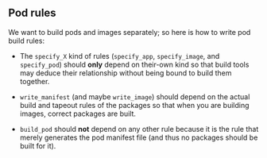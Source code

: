 ## Pod rules

We want to build pods and images separately; so here is how to write pod
build rules:

* The `specify_X` kind of rules (`specify_app`, `specify_image`, and
  `specify_pod`) should **only** depend on their-own kind so that build
  tools may deduce their relationship without being bound to build them
  together.

* `write_manifest` (and maybe `write_image`) should depend on the actual
  build and tapeout rules of the packages so that when you are building
  images, correct packages are built.

* `build_pod` should **not** depend on any other rule because it is the
  rule that merely generates the pod manifest file (and thus no packages
  should be built for it).
